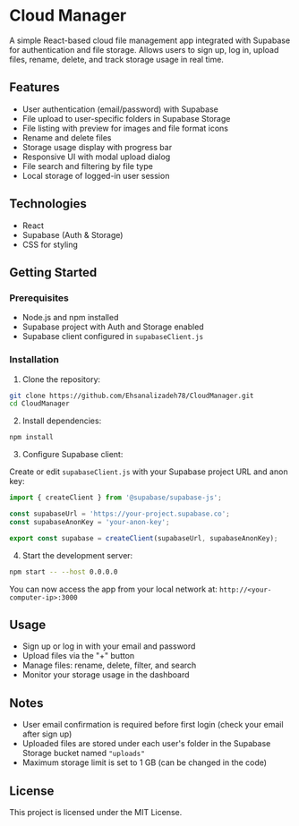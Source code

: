 
# Cloud Manager

A simple React-based cloud file management app integrated with Supabase for authentication and file storage.
Allows users to sign up, log in, upload files, rename, delete, and track storage usage in real time.

## Features

* User authentication (email/password) with Supabase
* File upload to user-specific folders in Supabase Storage
* File listing with preview for images and file format icons
* Rename and delete files
* Storage usage display with progress bar
* Responsive UI with modal upload dialog
* File search and filtering by file type
* Local storage of logged-in user session

## Technologies

* React
* Supabase (Auth & Storage)
* CSS for styling

## Getting Started

### Prerequisites

* Node.js and npm installed
* Supabase project with Auth and Storage enabled
* Supabase client configured in `supabaseClient.js`

### Installation

1. Clone the repository:

```bash
git clone https://github.com/Ehsanalizadeh78/CloudManager.git
cd CloudManager
```

2. Install dependencies:

```bash
npm install
```

3. Configure Supabase client:

Create or edit `supabaseClient.js` with your Supabase project URL and anon key:

```js
import { createClient } from '@supabase/supabase-js';

const supabaseUrl = 'https://your-project.supabase.co';
const supabaseAnonKey = 'your-anon-key';

export const supabase = createClient(supabaseUrl, supabaseAnonKey);
```

4. Start the development server:

```bash
npm start -- --host 0.0.0.0
```

You can now access the app from your local network at:
`http://<your-computer-ip>:3000`

## Usage

* Sign up or log in with your email and password
* Upload files via the "+" button
* Manage files: rename, delete, filter, and search
* Monitor your storage usage in the dashboard

## Notes

* User email confirmation is required before first login (check your email after sign up)
* Uploaded files are stored under each user's folder in the Supabase Storage bucket named `"uploads"`
* Maximum storage limit is set to 1 GB (can be changed in the code)

## License

This project is licensed under the MIT License.


